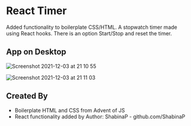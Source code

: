 # React Timer
Added functionality to boilerplate CSS/HTML.
A stopwatch timer made using React hooks. There is an option Start/Stop and reset the timer. 

## App on Desktop
![Screenshot 2021-12-03 at 21 10 55](https://user-images.githubusercontent.com/79164944/144673475-3aaaeb7f-69e4-4d68-b2bd-5a247976f211.png)

![Screenshot 2021-12-03 at 21 11 03](https://user-images.githubusercontent.com/79164944/144673506-bb99f658-364a-4550-b960-a23e4fd244ba.png)

## Created By
- Boilerplate HTML and CSS from Advent of JS
- React functionality added by Author: ShabinaP - github.com/ShabinaP 